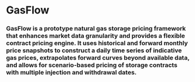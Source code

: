 # GasFlow
### GasFlow is a prototype natural gas storage pricing framework that enhances market data granularity and provides a flexible contract pricing engine. It uses historical and forward monthly price snapshots to construct a daily time series of indicative gas prices, extrapolates forward curves beyond available data, and allows for scenario-based pricing of storage contracts with multiple injection and withdrawal dates.
